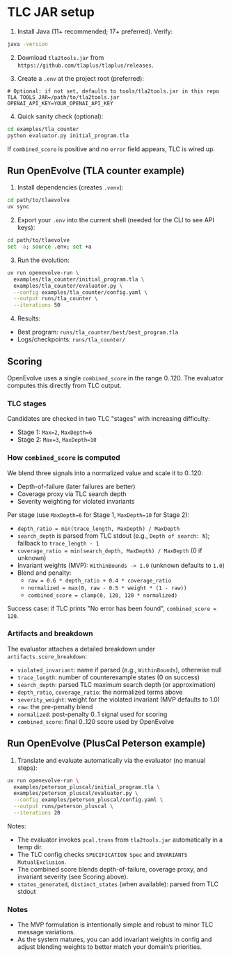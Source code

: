 # TLC JAR setup

1. Install Java (11+ recommended; 17+ preferred). Verify:

```bash
java -version
```

2. Download `tla2tools.jar` from `https://github.com/tlaplus/tlaplus/releases`.

3. Create a `.env` at the project root (preferred):

```
# Optional: if not set, defaults to tools/tla2tools.jar in this repo
TLA_TOOLS_JAR=/path/to/tla2tools.jar
OPENAI_API_KEY=YOUR_OPENAI_API_KEY
```

4. Quick sanity check (optional):

```bash
cd examples/tla_counter
python evaluator.py initial_program.tla
```

If `combined_score` is positive and no `error` field appears, TLC is wired up.

## Run OpenEvolve (TLA counter example)

1. Install dependencies (creates `.venv`):

```bash
cd path/to/tlaevolve
uv sync
```

2. Export your `.env` into the current shell (needed for the CLI to see API keys):

```bash
cd path/to/tlaevolve
set -a; source .env; set +a
```

3. Run the evolution:

```bash
uv run openevolve-run \
  examples/tla_counter/initial_program.tla \
  examples/tla_counter/evaluator.py \
  --config examples/tla_counter/config.yaml \
  --output runs/tla_counter \
  --iterations 50
```

4. Results:

- Best program: `runs/tla_counter/best/best_program.tla`
- Logs/checkpoints: `runs/tla_counter/`

## Scoring

OpenEvolve uses a single `combined_score` in the range 0..120. The evaluator computes this directly from TLC output.

### TLC stages

Candidates are checked in two TLC "stages" with increasing difficulty:

- Stage 1: `Max=2`, `MaxDepth=6`
- Stage 2: `Max=3`, `MaxDepth=10`

### How `combined_score` is computed

We blend three signals into a normalized value and scale it to 0..120:

- Depth-of-failure (later failures are better)
- Coverage proxy via TLC search depth
- Severity weighting for violated invariants

Per stage (use `MaxDepth=6` for Stage 1, `MaxDepth=10` for Stage 2):

- `depth_ratio = min(trace_length, MaxDepth) / MaxDepth`
- `search_depth` is parsed from TLC stdout (e.g., `Depth of search: N`); fallback to `trace_length - 1`
- `coverage_ratio = min(search_depth, MaxDepth) / MaxDepth` (0 if unknown)
- Invariant weights (MVP): `WithinBounds -> 1.0` (unknown defaults to `1.0`)
- Blend and penalty:
  - `raw = 0.6 * depth_ratio + 0.4 * coverage_ratio`
  - `normalized = max(0, raw - 0.5 * weight * (1 - raw))`
  - `combined_score = clamp(0, 120, 120 * normalized)`

Success case: if TLC prints "No error has been found", `combined_score = 120`.

### Artifacts and breakdown

The evaluator attaches a detailed breakdown under `artifacts.score_breakdown`:

- `violated_invariant`: name if parsed (e.g., `WithinBounds`), otherwise null
- `trace_length`: number of counterexample states (0 on success)
- `search_depth`: parsed TLC maximum search depth (or approximation)
- `depth_ratio`, `coverage_ratio`: the normalized terms above
- `severity_weight`: weight for the violated invariant (MVP defaults to 1.0)
- `raw`: the pre-penalty blend
- `normalized`: post-penalty 0..1 signal used for scoring
- `combined_score`: final 0..120 score used by OpenEvolve

## Run OpenEvolve (PlusCal Peterson example)

1. Translate and evaluate automatically via the evaluator (no manual steps):

```bash
uv run openevolve-run \
  examples/peterson_pluscal/initial_program.tla \
  examples/peterson_pluscal/evaluator.py \
  --config examples/peterson_pluscal/config.yaml \
  --output runs/peterson_pluscal \
  --iterations 20
```

Notes:

- The evaluator invokes `pcal.trans` from `tla2tools.jar` automatically in a temp dir.
- The TLC config checks `SPECIFICATION Spec` and `INVARIANTS MutualExclusion`.
- The combined score blends depth-of-failure, coverage proxy, and invariant severity (see Scoring above).
- `states_generated`, `distinct_states` (when available): parsed from TLC stdout

### Notes

- The MVP formulation is intentionally simple and robust to minor TLC message variations.
- As the system matures, you can add invariant weights in config and adjust blending weights to better match your domain’s priorities.

